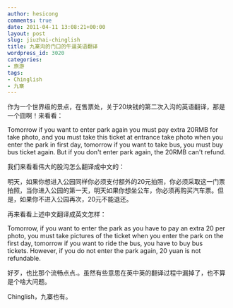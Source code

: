 ```yaml
---
author: hesicong
comments: true
date: 2011-04-11 13:08:21+00:00
layout: post
slug: jiuzhai-chinglish
title: 九寨沟的门口的牛逼英语翻译
wordpress_id: 3020
categories:
- 旅游
tags:
- Chinglish
- 九寨
---
```


作为一个世界级的景点，在售票处，关于20块钱的第二次入沟的英语翻译，那是一个囧啊！来看看：

Tomorrow if you want to enter park again you must pay extra 20RMB for take photo, and you must take this ticket at entrance take photo when you enter the park in first day, tomorrow if you want to take bus, you must buy bus ticket again. But if you don't enter park again, the 20RMB can't refund.

我们来看看伟大的股沟怎么翻译成中文的：

明天，如果你想进入公园同样你必须支付额外的20元拍照，你必须采取这一门票拍照，当你进入公园的第一天，明天如果你想坐公车，你必须再购买汽车票。但是，如果你不进入公园再次，20元不能退还。

再来看看上述中文翻译成英文怎样：

Tomorrow, if you want to enter the park as you have to pay an extra 20 per photo, you must take pictures of the ticket when you enter the park on the first day, tomorrow if you want to ride the bus, you have to buy bus tickets. However, if you do not enter the park again, 20 yuan is not refundable.

好歹，也比那个流畅点点.。虽然有些意思在英中英的翻译过程中漏掉了，也不算是个啥大问题。

Chinglish，九寨也有。
